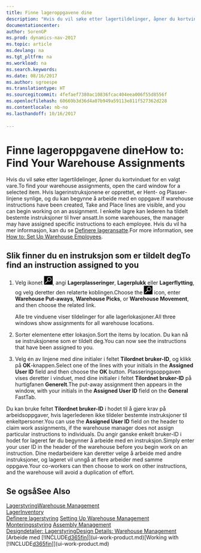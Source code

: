 ```yaml
---
title: Finne lageroppgavene dine
description: "Hvis du vil søke etter lagertildelinger, åpner du kortvinduet for en valgt vare. Hvis lagerinstruksjonene er opprettet, er Hent- og Plasser-linjene synlige, og du kan begynne å arbeide med en oppgave. I enkelte lagre kan lederen ha tildelt bestemte instruksjoner til hver ansatt."
documentationcenter: 
author: SorenGP
ms.prod: dynamics-nav-2017
ms.topic: article
ms.devlang: na
ms.tgt_pltfrm: na
ms.workload: na
ms.search.keywords: 
ms.date: 08/16/2017
ms.author: sgroespe
ms.translationtype: HT
ms.sourcegitcommit: 4fefaef7380ac10836fcac404eea006f55d8556f
ms.openlocfilehash: 60669b3d36d4a07b949a59113e811f527362d228
ms.contentlocale: nb-no
ms.lasthandoff: 10/16/2017

---
```

# <a name="how-to-find-your-warehouse-assignments"></a><span data-ttu-id="fd516-105">Finne lageroppgavene dine</span><span class="sxs-lookup"><span data-stu-id="fd516-105">How to: Find Your Warehouse Assignments</span></span>
<span data-ttu-id="fd516-106">Hvis du vil søke etter lagertildelinger, åpner du kortvinduet for en valgt vare.</span><span class="sxs-lookup"><span data-stu-id="fd516-106">To find your warehouse assignments, open the card window for a selected item.</span></span> <span data-ttu-id="fd516-107">Hvis lagerinstruksjonene er opprettet, er Hent- og Plasser-linjene synlige, og du kan begynne å arbeide med en oppgave.</span><span class="sxs-lookup"><span data-stu-id="fd516-107">If warehouse instructions have been created, Take and Place lines are visible, and you can begin working on an assignment.</span></span> <span data-ttu-id="fd516-108">I enkelte lagre kan lederen ha tildelt bestemte instruksjoner til hver ansatt.</span><span class="sxs-lookup"><span data-stu-id="fd516-108">In some warehouses, the manager may have assigned specific instructions to each employee.</span></span> <span data-ttu-id="fd516-109">Hvis du vil ha mer informasjon, kan du se [Definere lageransatte](warehouse-how-to-set-up-warehouse-employees.md).</span><span class="sxs-lookup"><span data-stu-id="fd516-109">For more information, see [How to: Set Up Warehouse Employees](warehouse-how-to-set-up-warehouse-employees.md).</span></span>

## <a name="to-find-an-instruction-assigned-to-you"></a><span data-ttu-id="fd516-110">Slik finner du en instruksjon som er tildelt deg</span><span class="sxs-lookup"><span data-stu-id="fd516-110">To find an instruction assigned to you</span></span>  
1.  <span data-ttu-id="fd516-111">Velg ikonet ![Søk etter side eller rapport](media/ui-search/search_small.png "Søk etter side eller rapport"), angi **Lagerplasseringer**, **Lagerplukk** eller **Lagerflytting**, og velg deretter den relaterte koblingen.</span><span class="sxs-lookup"><span data-stu-id="fd516-111">Choose the ![Search for Page or Report](media/ui-search/search_small.png "Search for Page or Report icon") icon, enter **Warehouse Put-aways**, **Warehouse Picks**, or **Warehouse Movement**, and then choose the related link.</span></span>

    <span data-ttu-id="fd516-112">Alle tre vinduene viser tildelinger for alle lagerlokasjoner.</span><span class="sxs-lookup"><span data-stu-id="fd516-112">All three windows show assignments for all warehouse locations.</span></span>  

2. <span data-ttu-id="fd516-113">Sorter elementene etter lokasjon.</span><span class="sxs-lookup"><span data-stu-id="fd516-113">Sort the items by location.</span></span> <span data-ttu-id="fd516-114">Du kan nå se instruksjonene som er tildelt deg.</span><span class="sxs-lookup"><span data-stu-id="fd516-114">You can now see the instructions that have been assigned to you.</span></span>  
3. <span data-ttu-id="fd516-115">Velg én av linjene med dine initialer i feltet **Tilordnet bruker-ID**, og klikk på **OK**-knappen.</span><span class="sxs-lookup"><span data-stu-id="fd516-115">Select one of the lines with your initials in the **Assigned User ID** field and then choose the **OK** button.</span></span> <span data-ttu-id="fd516-116">Plasseringsoppgaven vises deretter i vinduet, med dine initialer i feltet **Tilordnet bruker-ID** på hurtigfanen **Generelt**.</span><span class="sxs-lookup"><span data-stu-id="fd516-116">The put-away assignment then appears in the window, with your initials in the **Assigned User ID** field on the **General** FastTab.</span></span>  

<span data-ttu-id="fd516-117">Du kan bruke feltet **Tilordnet bruker-ID** i hodet til å gjøre krav på arbeidsoppgaver, hvis lagerlederen ikke tildeler bestemte instruksjoner til enkeltpersoner.</span><span class="sxs-lookup"><span data-stu-id="fd516-117">You can use the **Assigned User ID** field on the header to claim work assignments, if the warehouse manager does not assign particular instructions to individuals.</span></span> <span data-ttu-id="fd516-118">Du angir ganske enkelt bruker-ID i hodet for lageret før du begynner å arbeide med en instruksjon.</span><span class="sxs-lookup"><span data-stu-id="fd516-118">Simply enter your user ID in the header of the warehouse before you begin work on an instruction.</span></span> <span data-ttu-id="fd516-119">Dine medarbeidere kan deretter velge å arbeide med andre instruksjoner, og lageret vil unngå at flere arbeider med samme oppgave.</span><span class="sxs-lookup"><span data-stu-id="fd516-119">Your co-workers can then choose to work on other instructions, and the warehouse will avoid a duplication of effort.</span></span>  

## <a name="see-also"></a><span data-ttu-id="fd516-120">Se også</span><span class="sxs-lookup"><span data-stu-id="fd516-120">See Also</span></span>  
[<span data-ttu-id="fd516-121">Lagerstyring</span><span class="sxs-lookup"><span data-stu-id="fd516-121">Warehouse Management</span></span>](warehouse-manage-warehouse.md)  
[<span data-ttu-id="fd516-122">Lager</span><span class="sxs-lookup"><span data-stu-id="fd516-122">Inventory</span></span>](inventory-manage-inventory.md)  
<span data-ttu-id="fd516-123">[Definere lagerstyring](warehouse-setup-warehouse.md)   </span><span class="sxs-lookup"><span data-stu-id="fd516-123">[Setting Up Warehouse Management](warehouse-setup-warehouse.md)   </span></span>  
<span data-ttu-id="fd516-124">[Monteringsstyring](assembly-assemble-items.md)  </span><span class="sxs-lookup"><span data-stu-id="fd516-124">[Assembly Management](assembly-assemble-items.md)  </span></span>  
[<span data-ttu-id="fd516-125">Designdetaljer: Lagerstyring</span><span class="sxs-lookup"><span data-stu-id="fd516-125">Design Details: Warehouse Management</span></span>](design-details-warehouse-management.md)  
<span data-ttu-id="fd516-126">[Arbeide med [!INCLUDE[d365fin](includes/d365fin_md.md)]](ui-work-product.md)</span><span class="sxs-lookup"><span data-stu-id="fd516-126">[Working with [!INCLUDE[d365fin](includes/d365fin_md.md)]](ui-work-product.md)</span></span> 

